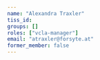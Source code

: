 ```yaml
---
name: "Alexandra Traxler"
tiss_id:
groups: []
roles: ["vcla-manager"]
email: "atraxler@forsyte.at"
former_member: false
---
```


<!--
Your custom content goes here.
-->